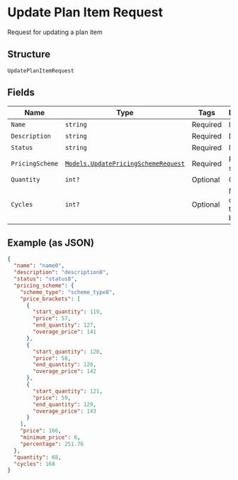 
# Update Plan Item Request

Request for updating a plan item

## Structure

`UpdatePlanItemRequest`

## Fields

| Name | Type | Tags | Description |
|  --- | --- | --- | --- |
| `Name` | `string` | Required | Item name |
| `Description` | `string` | Required | Description |
| `Status` | `string` | Required | Item status |
| `PricingScheme` | [`Models.UpdatePricingSchemeRequest`](../../doc/models/update-pricing-scheme-request.md) | Required | Pricing scheme |
| `Quantity` | `int?` | Optional | Quantity |
| `Cycles` | `int?` | Optional | Number of cycles that the item will be charged |

## Example (as JSON)

```json
{
  "name": "name0",
  "description": "description0",
  "status": "status8",
  "pricing_scheme": {
    "scheme_type": "scheme_type8",
    "price_brackets": [
      {
        "start_quantity": 119,
        "price": 57,
        "end_quantity": 127,
        "overage_price": 141
      },
      {
        "start_quantity": 120,
        "price": 58,
        "end_quantity": 128,
        "overage_price": 142
      },
      {
        "start_quantity": 121,
        "price": 59,
        "end_quantity": 129,
        "overage_price": 143
      }
    ],
    "price": 166,
    "minimum_price": 6,
    "percentage": 251.76
  },
  "quantity": 68,
  "cycles": 168
}
```

